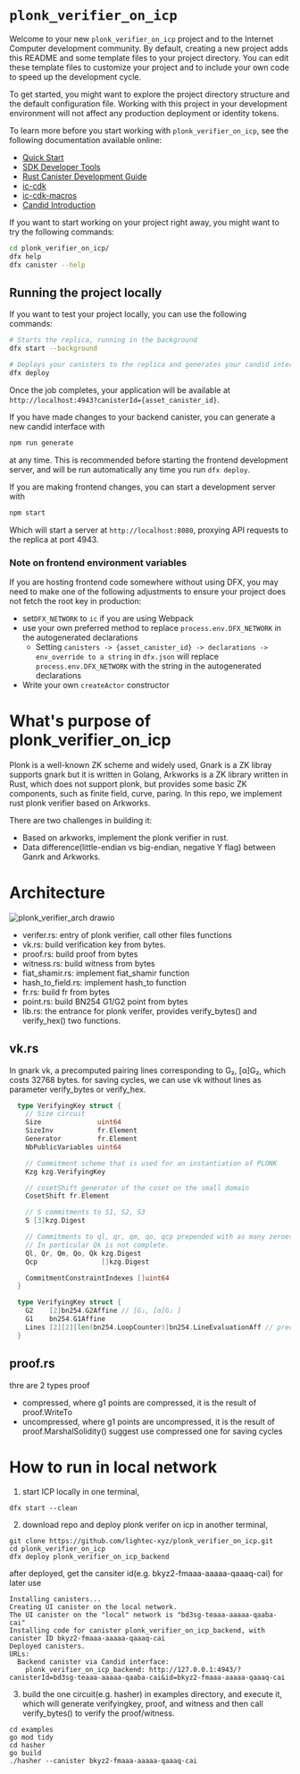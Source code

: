 # `plonk_verifier_on_icp`

Welcome to your new `plonk_verifier_on_icp` project and to the Internet Computer development community. By default, creating a new project adds this README and some template files to your project directory. You can edit these template files to customize your project and to include your own code to speed up the development cycle.

To get started, you might want to explore the project directory structure and the default configuration file. Working with this project in your development environment will not affect any production deployment or identity tokens.

To learn more before you start working with `plonk_verifier_on_icp`, see the following documentation available online:

- [Quick Start](https://internetcomputer.org/docs/current/developer-docs/setup/deploy-locally)
- [SDK Developer Tools](https://internetcomputer.org/docs/current/developer-docs/setup/install)
- [Rust Canister Development Guide](https://internetcomputer.org/docs/current/developer-docs/backend/rust/)
- [ic-cdk](https://docs.rs/ic-cdk)
- [ic-cdk-macros](https://docs.rs/ic-cdk-macros)
- [Candid Introduction](https://internetcomputer.org/docs/current/developer-docs/backend/candid/)

If you want to start working on your project right away, you might want to try the following commands:

```bash
cd plonk_verifier_on_icp/
dfx help
dfx canister --help
```

## Running the project locally

If you want to test your project locally, you can use the following commands:

```bash
# Starts the replica, running in the background
dfx start --background

# Deploys your canisters to the replica and generates your candid interface
dfx deploy
```

Once the job completes, your application will be available at `http://localhost:4943?canisterId={asset_canister_id}`.

If you have made changes to your backend canister, you can generate a new candid interface with

```bash
npm run generate
```

at any time. This is recommended before starting the frontend development server, and will be run automatically any time you run `dfx deploy`.

If you are making frontend changes, you can start a development server with

```bash
npm start
```

Which will start a server at `http://localhost:8080`, proxying API requests to the replica at port 4943.

### Note on frontend environment variables

If you are hosting frontend code somewhere without using DFX, you may need to make one of the following adjustments to ensure your project does not fetch the root key in production:

- set`DFX_NETWORK` to `ic` if you are using Webpack
- use your own preferred method to replace `process.env.DFX_NETWORK` in the autogenerated declarations
  - Setting `canisters -> {asset_canister_id} -> declarations -> env_override to a string` in `dfx.json` will replace `process.env.DFX_NETWORK` with the string in the autogenerated declarations
- Write your own `createActor` constructor

# What's purpose of plonk_verifier_on_icp
Plonk is a well-known ZK scheme and widely used, Gnark is a ZK libray supports gnark but it is written in Golang, Arkworks is a ZK library written in Rust, which does not support plonk, but provides some basic ZK components, such as finite field, curve, paring. In this repo, we implement rust plonk verifier based on Arkworks.

There are two challenges in building it:   
- Based on arkworks, implement the plonk verifier in rust.
- Data difference(little-endian vs big-endian,  negative Y flag) between Ganrk and Arkworks.


# Architecture 

![plonk_verifier_arch drawio](https://github.com/user-attachments/assets/77413f83-62f0-46af-a6b3-80b08460ad62)

- verifer.rs: entry of plonk verifier, call other files functions 
- vk.rs: build verification key from bytes.
- proof.rs: build proof from bytes 
- witness.rs: build witness from bytes 
- fiat_shamir.rs: implement fiat_shamir function  
- hash_to_field.rs: implement hash_to function
- fr.rs: build fr from bytes 
- point.rs: build BN254 G1/G2 point from bytes
- lib.rs: the entrance for plonk verifer, provides verify_bytes() and verify_hex() two functions.


## vk.rs 
In gnark vk, a precomputed pairing lines corresponding to G₂, [α]G₂, which costs 32768 bytes.
for saving cycles, we can use vk without lines as parameter verify_bytes or verify_hex.
```go
  type VerifyingKey struct {
    // Size circuit
    Size              uint64
    SizeInv           fr.Element
    Generator         fr.Element
    NbPublicVariables uint64

    // Commitment scheme that is used for an instantiation of PLONK
    Kzg kzg.VerifyingKey

    // cosetShift generator of the coset on the small domain
    CosetShift fr.Element

    // S commitments to S1, S2, S3
    S [3]kzg.Digest

    // Commitments to ql, qr, qm, qo, qcp prepended with as many zeroes (ones for l) as there are public inputs.
    // In particular Qk is not complete.
    Ql, Qr, Qm, Qo, Qk kzg.Digest
    Qcp                []kzg.Digest

    CommitmentConstraintIndexes []uint64
  }

  type VerifyingKey struct {
	G2    [2]bn254.G2Affine // [G₂, [α]G₂ ]
	G1    bn254.G1Affine
	Lines [2][2][len(bn254.LoopCounter)]bn254.LineEvaluationAff // precomputed pairing lines corresponding to G₂, [α]G₂
  }

```

## proof.rs 
thre are 2 types proof
- compressed, where g1 points are compressed, it is the result of proof.WriteTo
- uncompressed, where g1 points are uncompressed, it is the result of proof.MarshalSolidity()
suggest use compressed one for saving cycles


# How to run in local network 
1. start ICP locally in one terminal, 
```
dfx start --clean
```
2. download repo and deploy plonk verifer on icp in another terminal,
```
git clone https://github.com/lightec-xyz/plonk_verifier_on_icp.git
cd plonk_verifier_on_icp
dfx deploy plonk_verifier_on_icp_backend 
```
after deployed, get the cansiter id(e.g. bkyz2-fmaaa-aaaaa-qaaaq-cai) for later use
```
Installing canisters...
Creating UI canister on the local network.
The UI canister on the "local" network is "bd3sg-teaaa-aaaaa-qaaba-cai"
Installing code for canister plonk_verifier_on_icp_backend, with canister ID bkyz2-fmaaa-aaaaa-qaaaq-cai
Deployed canisters.
URLs:
  Backend canister via Candid interface:
    plonk_verifier_on_icp_backend: http://127.0.0.1:4943/?canisterId=bd3sg-teaaa-aaaaa-qaaba-cai&id=bkyz2-fmaaa-aaaaa-qaaaq-cai
```
3. build the one circuit(e.g. hasher) in examples directory, and execute it, which will generate verifyingkey, proof, and witness and then call verify_bytes() to verify the proof/witness.
```
cd examples 
go mod tidy
cd hasher
go build
./hasher --canister bkyz2-fmaaa-aaaaa-qaaaq-cai
```





